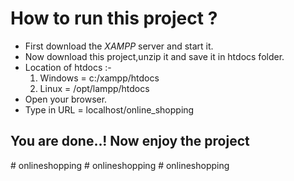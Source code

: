 # How to run this project ?
- First download the *XAMPP* server and start it.
- Now download this project,unzip it and save it in htdocs folder.
- Location of htdocs :-  
    1. Windows = c:/xampp/htdocs
    2. Linux = /opt/lampp/htdocs
- Open your browser.
- Type in URL = localhost/online_shopping

## You are done..!  Now enjoy the project ## 
#   o n l i n e s h o p p i n g  
 #   o n l i n e s h o p p i n g  
 #   o n l i n e s h o p p i n g  
 